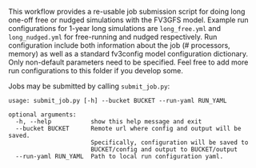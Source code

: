 This workflow provides a re-usable job submission script for doing long one-off free
or nudged simulations with the FV3GFS model. Example run configurations for 1-year long
simulations are `long_free.yml` and `long_nudged.yml` for free-running and nudged respectively.
Run configuration include both information about the job (# processors, memory) as well as a
standard fv3config model configuration dictionary. Only non-default parameters need to be
specified. Feel free to add more run configurations to this folder if you develop some.

Jobs may be submitted by calling `submit_job.py`:
```
usage: submit_job.py [-h] --bucket BUCKET --run-yaml RUN_YAML

optional arguments:
  -h, --help           show this help message and exit
  --bucket BUCKET      Remote url where config and output will be saved.
                       Specifically, configuration will be saved to
                       BUCKET/config and output to BUCKET/output
  --run-yaml RUN_YAML  Path to local run configuration yaml.
```


